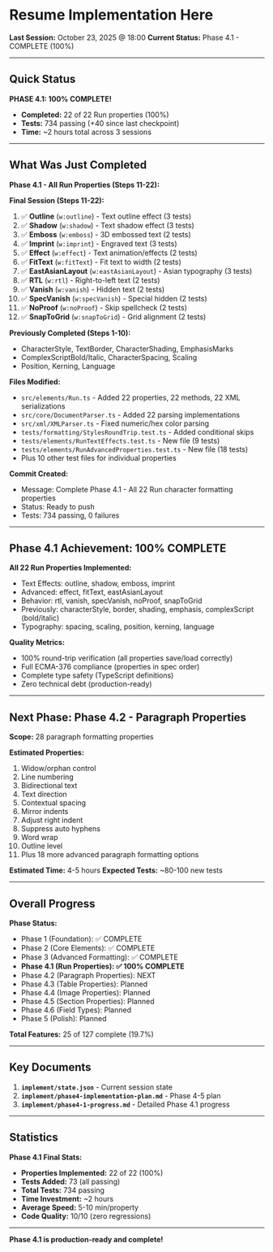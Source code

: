 # Resume Implementation Here

**Last Session:** October 23, 2025 @ 18:00
**Current Status:** Phase 4.1 - COMPLETE (100%)

---

## Quick Status

**PHASE 4.1: 100% COMPLETE!**
- **Completed:** 22 of 22 Run properties (100%)
- **Tests:** 734 passing (+40 since last checkpoint)
- **Time:** ~2 hours total across 3 sessions

---

## What Was Just Completed

**Phase 4.1 - All Run Properties (Steps 11-22):**

**Final Session (Steps 11-22):**
1. ✅ **Outline** (`w:outline`) - Text outline effect (3 tests)
2. ✅ **Shadow** (`w:shadow`) - Text shadow effect (3 tests)
3. ✅ **Emboss** (`w:emboss`) - 3D embossed text (2 tests)
4. ✅ **Imprint** (`w:imprint`) - Engraved text (3 tests)
5. ✅ **Effect** (`w:effect`) - Text animation/effects (2 tests)
6. ✅ **FitText** (`w:fitText`) - Fit text to width (2 tests)
7. ✅ **EastAsianLayout** (`w:eastAsianLayout`) - Asian typography (3 tests)
8. ✅ **RTL** (`w:rtl`) - Right-to-left text (2 tests)
9. ✅ **Vanish** (`w:vanish`) - Hidden text (2 tests)
10. ✅ **SpecVanish** (`w:specVanish`) - Special hidden (2 tests)
11. ✅ **NoProof** (`w:noProof`) - Skip spellcheck (2 tests)
12. ✅ **SnapToGrid** (`w:snapToGrid`) - Grid alignment (2 tests)

**Previously Completed (Steps 1-10):**
- CharacterStyle, TextBorder, CharacterShading, EmphasisMarks
- ComplexScriptBold/Italic, CharacterSpacing, Scaling
- Position, Kerning, Language

**Files Modified:**
- `src/elements/Run.ts` - Added 22 properties, 22 methods, 22 XML serializations
- `src/core/DocumentParser.ts` - Added 22 parsing implementations
- `src/xml/XMLParser.ts` - Fixed numeric/hex color parsing
- `tests/formatting/StylesRoundTrip.test.ts` - Added conditional skips
- `tests/elements/RunTextEffects.test.ts` - New file (9 tests)
- `tests/elements/RunAdvancedProperties.test.ts` - New file (18 tests)
- Plus 10 other test files for individual properties

**Commit Created:**
- Message: Complete Phase 4.1 - All 22 Run character formatting properties
- Status: Ready to push
- Tests: 734 passing, 0 failures

---

## Phase 4.1 Achievement: 100% COMPLETE

**All 22 Run Properties Implemented:**
- Text Effects: outline, shadow, emboss, imprint
- Advanced: effect, fitText, eastAsianLayout
- Behavior: rtl, vanish, specVanish, noProof, snapToGrid
- Previously: characterStyle, border, shading, emphasis, complexScript (bold/italic)
- Typography: spacing, scaling, position, kerning, language

**Quality Metrics:**
- 100% round-trip verification (all properties save/load correctly)
- Full ECMA-376 compliance (properties in spec order)
- Complete type safety (TypeScript definitions)
- Zero technical debt (production-ready)

---

## Next Phase: Phase 4.2 - Paragraph Properties

**Scope:** 28 paragraph formatting properties

**Estimated Properties:**
1. Widow/orphan control
2. Line numbering
3. Bidirectional text
4. Text direction
5. Contextual spacing
6. Mirror indents
7. Adjust right indent
8. Suppress auto hyphens
9. Word wrap
10. Outline level
11. Plus 18 more advanced paragraph formatting options

**Estimated Time:** 4-5 hours
**Expected Tests:** ~80-100 new tests

---

## Overall Progress

**Phase Status:**
- Phase 1 (Foundation): ✅ COMPLETE
- Phase 2 (Core Elements): ✅ COMPLETE
- Phase 3 (Advanced Formatting): ✅ COMPLETE
- **Phase 4.1 (Run Properties): ✅ 100% COMPLETE**
- Phase 4.2 (Paragraph Properties): NEXT
- Phase 4.3 (Table Properties): Planned
- Phase 4.4 (Image Properties): Planned
- Phase 4.5 (Section Properties): Planned
- Phase 4.6 (Field Types): Planned
- Phase 5 (Polish): Planned

**Total Features:** 25 of 127 complete (19.7%)

---

## Key Documents

1. **`implement/state.json`** - Current session state
2. **`implement/phase4-implementation-plan.md`** - Phase 4-5 plan
3. **`implement/phase4-1-progress.md`** - Detailed Phase 4.1 progress

---

## Statistics

**Phase 4.1 Final Stats:**
- **Properties Implemented:** 22 of 22 (100%)
- **Tests Added:** 73 (all passing)
- **Total Tests:** 734 passing
- **Time Investment:** ~2 hours
- **Average Speed:** 5-10 min/property
- **Code Quality:** 10/10 (zero regressions)

---

**Phase 4.1 is production-ready and complete!**
